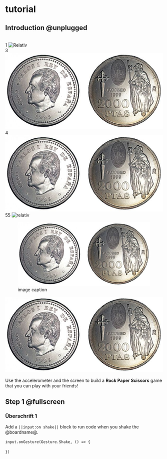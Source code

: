 # tutorial
## Introduction @unplugged
<br>1
![Relativ](mecha.png)
<br>3
![Absolut](/docs/static/Kopf_zahl.jpg)
<br>4
![relativ](docs/static/Kopf_zahl.jpg)
<br>55
![relativ](https://github:dlpl-mb/test02/blob/master/docs/static/Kopf_zahl.jpg)
<figure><img src="docs/static/Kopf_zahl.jpg?baa111"><figcaption>image caption</figcaption></figure>
<img src="./docs/static/Kopf_zahl.jpg">

Use the accelerometer and the screen to build a **Rock Paper Scissors** game that you can play with your friends!

## Step 1 @fullscreen
### Überschrift 1
Add a ``||input:on shake||`` block to run code when you shake the @boardname@.

```blocks
input.onGesture(Gesture.Shake, () => {

})
```
